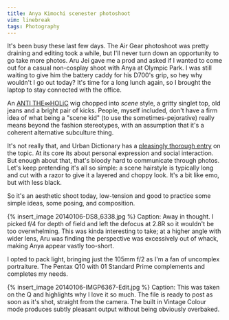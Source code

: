 ```yaml
---
title: Anya Kimochi scenester photoshoot
vim: linebreak
tags: Photography
---
```


It's been busy these last few days. The Air Gear photoshoot was pretty draining and editing took a while, but I'll never turn down an opportunity to go take more photos. Aru Jei gave me a prod and asked if I wanted to come out for a casual non-cosplay shoot with Anya at Olympic Park. I was still waiting to give him the battery caddy for his D700's grip, so hey why wouldn't I go out today? It's time for a long lunch again, so I brought the laptop to stay connected with the office.

An [ANTI THE∞HOLiC](http://vocaloid.wikia.com/wiki/ANTI_THE%E2%88%9EHOLiC) wig chopped into *scene* style, a gritty singlet top, old jeans and a bright pair of kicks. People, myself included, don't have a firm idea of what being a "scene kid" (to use the sometimes-pejorative) really means beyond the fashion stereotypes, with an assumption that it's a coherent alternative subculture thing.

It's not really that, and Urban Dictionary has a [pleasingly thorough entry](http://www.urbandictionary.com/define.php?term=scene&defid=1449447) on the topic. At its core its about personal expression and social interaction. But enough about that, that's bloody hard to communicate through photos. Let's keep pretending it's all so simple: a scene hairstyle is typically long and cut with a razor to give it a layered and choppy look. It's a bit like emo, but with less black.

So it's an aesthetic shoot today, low-tension and good to practice some simple ideas, some posing, and composition.

{% insert_image 20140106-DS8_6338.jpg %}
Caption: Away in thought. I picked f/4 for depth of field and left the defocus at 2.8R so it wouldn't be too overwhelming. This was kinda interesting to take; at a higher angle with wider lens, Aru was finding the perspective was excessively out of whack, making Anya appear vastly too-short.

I opted to pack light, bringing just the 105mm f/2 as I'm a fan of uncomplex portraiture. The Pentax Q10 with 01 Standard Prime complements and completes my needs.

{% insert_image 20140106-IMGP6367-Edit.jpg %}
Caption: This was taken on the Q and highlights why I love it so much. The file is ready to post as soon as it's shot, straight from the camera. The built in Vintage Colour mode produces subtly pleasant output without being obviously overbaked.
